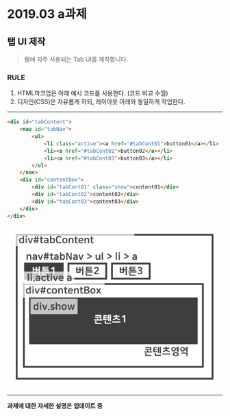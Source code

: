 # 2019.03 a과제
## 탭 UI 제작

> 웹에 자주 사용되는 Tab UI를 제작합니다.

### RULE
1. HTML마크업은 아래 예시 코드를 사용한다. (코드 비교 수월)
2. 디자인(CSS)은 자유롭게 하되, 레이아웃 아래와 동일하게 작업한다.

***

```html
<div id="tabContent">
    <nav id="tabNav">
        <ul>
            <li class="active"><a href="#tabCont01">button01</a></li>
            <li><a href="#tabCont02">button02</a></li>
            <li><a href="#tabCont03">button03</a></li>
        </ul>
    </nav>
    <div id="contentBox">
        <div id="tabCont01" class="show">content01</div>
        <div id="tabCont02">content02</div>
        <div id="tabCont03">content03</div>
    </div>
</div>
```

![탭UI설명](./201903a_.gif)  

***

__과제에 대한 자세한 설명은 업데이트 중__
  
